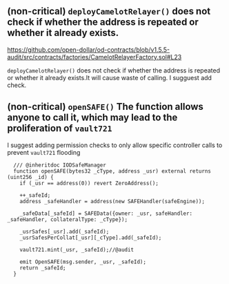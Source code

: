 ## (non-critical) `deployCamelotRelayer()` does not check if whether the address is repeated or whether it already exists.

https://github.com/open-dollar/od-contracts/blob/v1.5.5-audit/src/contracts/factories/CamelotRelayerFactory.sol#L23

`deployCamelotRelayer()` does not check if whether the address is repeated or whether it already exists.It will cause waste of calling. I sugguest add check.

## (non-critical) `openSAFE()` The function allows anyone to call it, which may lead to the proliferation of `vault721`

I suggest adding permission checks to only allow specific controller calls to prevent `vault721` flooding
```solidity
  /// @inheritdoc IODSafeManager
  function openSAFE(bytes32 _cType, address _usr) external returns (uint256 _id) {
    if (_usr == address(0)) revert ZeroAddress();

    ++_safeId;
    address _safeHandler = address(new SAFEHandler(safeEngine));

    _safeData[_safeId] = SAFEData({owner: _usr, safeHandler: _safeHandler, collateralType: _cType});

    _usrSafes[_usr].add(_safeId);
    _usrSafesPerCollat[_usr][_cType].add(_safeId);

    vault721.mint(_usr, _safeId);//@audit

    emit OpenSAFE(msg.sender, _usr, _safeId);
    return _safeId;
  }
```